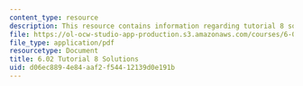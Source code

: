 ```yaml
---
content_type: resource
description: This resource contains information regarding tutorial 8 solutions.
file: https://ol-ocw-studio-app-production.s3.amazonaws.com/courses/6-02-introduction-to-eecs-ii-digital-communication-systems-fall-2012/d06ec8894e84aaf2f54412139d0e191b_MIT6_02F12_tutor08_sol.pdf
file_type: application/pdf
resourcetype: Document
title: 6.02 Tutorial 8 Solutions
uid: d06ec889-4e84-aaf2-f544-12139d0e191b
---
```

